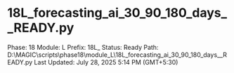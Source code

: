 # 18L_forecasting_ai_30_90_180_days__READY.py

Phase: 18
Module: L
Prefix: 18L_
Status: Ready
Path: D:\MAGIC\scripts\phase18\module_L\18L_forecasting_ai_30_90_180_days__READY.py
Last Updated: July 28, 2025 5:14 PM (GMT+5:30)
